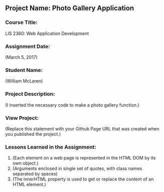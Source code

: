 ## Project Name:  Photo Gallery Application

### Course Title:
LIS 2360:  Web Application Development

### Assignment Date:  
(March 5, 2017)

### Student Name:  
(William McLaren)

### Project Description:
(I inserted the necessary code to make a photo gallery function.)

### View Project:
(Replace this statement with your Github Page URL that was created when you 
 published the project.)

### Lessons Learned in the Assignment:
1. (Each element on a web page is represented in the HTML DOM by its own object.)
2. (Arguments enclosed in single set of quotes, with class names separated by spaces)
3. (The innerHTML property is used to get or replace the content of an HTML element.)
